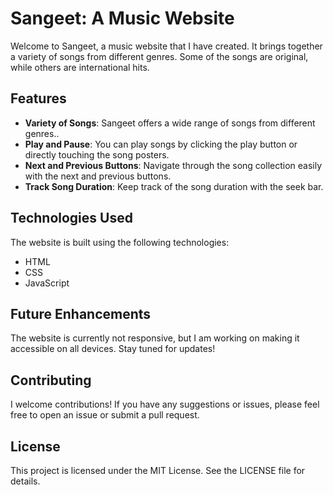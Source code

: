 # Sangeet: A Music Website

Welcome to Sangeet, a music website that I have created. It brings together a variety of songs from different genres. Some of the songs are original, while others are international hits.

## Features

- **Variety of Songs**: Sangeet offers a wide range of songs from different genres..
- **Play and Pause**: You can play songs by clicking the play button or directly touching the song posters.
- **Next and Previous Buttons**: Navigate through the song collection easily with the next and previous buttons.
- **Track Song Duration**: Keep track of the song duration with the seek bar.

## Technologies Used

The website is built using the following technologies:
- HTML
- CSS
- JavaScript

## Future Enhancements

The website is currently not responsive, but I am working on making it accessible on all devices. Stay tuned for updates!

## Contributing

I welcome contributions! If you have any suggestions or issues, please feel free to open an issue or submit a pull request.

## License

This project is licensed under the MIT License. See the LICENSE file for details.
